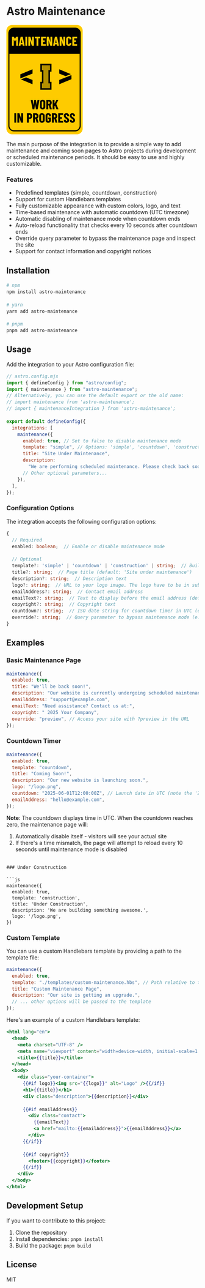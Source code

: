 # Astro Maintenance

![Logo](assets/astro-maintance-1x.png)

The main purpose of the integration is to provide a simple way to add maintenance and coming soon pages to Astro projects during development or scheduled maintenance periods. It should be easy to use and highly customizable.

### Features

- Predefined templates (simple, countdown, construction)
- Support for custom Handlebars templates
- Fully customizable appearance with custom colors, logo, and text
- Time-based maintenance with automatic countdown (UTC timezone)
- Automatic disabling of maintenance mode when countdown ends
- Auto-reload functionality that checks every 10 seconds after countdown ends
- Override query parameter to bypass the maintenance page and inspect the site
- Support for contact information and copyright notices

## Installation

```bash
# npm
npm install astro-maintenance

# yarn
yarn add astro-maintenance

# pnpm
pnpm add astro-maintenance
```

## Usage

Add the integration to your Astro configuration file:

```js
// astro.config.mjs
import { defineConfig } from "astro/config";
import { maintenance } from "astro-maintenance";
// Alternatively, you can use the default export or the old name:
// import maintenance from 'astro-maintenance';
// import { maintenanceIntegration } from 'astro-maintenance';

export default defineConfig({
  integrations: [
    maintenance({
      enabled: true, // Set to false to disable maintenance mode
      template: "simple", // Options: 'simple', 'countdown', 'construction' or path to custom template
      title: "Site Under Maintenance",
      description:
        "We are performing scheduled maintenance. Please check back soon.",
      // Other optional parameters...
    }),
  ],
});
```

### Configuration Options

The integration accepts the following configuration options:

```typescript
{
  // Required
  enabled: boolean;  // Enable or disable maintenance mode

  // Optional
  template?: 'simple' | 'countdown' | 'construction' | string;  // Built-in template or path to custom template
  title?: string;  // Page title (default: 'Site under maintenance')
  description?: string;  // Description text
  logo?: string;  // URL to your logo image. The logo have to be in subfolder 'asssets' or 'logo' of the public folder
  emailAddress?: string;  // Contact email address
  emailText?: string;  // Text to display before the email address (default: 'Contact us:')
  copyright?: string;  // Copyright text
  countdown?: string;  // ISO date string for countdown timer in UTC (e.g., '2025-12-31T23:59:59')
  override?: string;  // Query parameter to bypass maintenance mode (e.g., 'preview')
}
```

## Examples

### Basic Maintenance Page

```js
maintenance({
  enabled: true,
  title: "We'll be back soon!",
  description: "Our website is currently undergoing scheduled maintenance.",
  emailAddress: "support@example.com",
  emailText: "Need assistance? Contact us at:",
  copyright: " 2025 Your Company",
  override: "preview", // Access your site with ?preview in the URL
});
```

### Countdown Timer

```js
maintenance({
  enabled: true,
  template: "countdown",
  title: "Coming Soon!",
  description: "Our new website is launching soon.",
  logo: "/logo.png",
  countdown: "2025-06-01T12:00:00Z", // Launch date in UTC (note the 'Z' for UTC timezone)
  emailAddress: "hello@example.com",
});
```

**Note**: The countdown displays time in UTC. When the countdown reaches zero, the maintenance page will:

1. Automatically disable itself - visitors will see your actual site
2. If there's a time mismatch, the page will attempt to reload every 10 seconds until maintenance mode is disabled

````

### Under Construction

```js
maintenance({
  enabled: true,
  template: 'construction',
  title: 'Under Construction',
  description: 'We are building something awesome.',
  logo: '/logo.png',
})
````

### Custom Template

You can use a custom Handlebars template by providing a path to the template file:

```js
maintenance({
  enabled: true,
  template: "./templates/custom-maintenance.hbs", // Path relative to the project root
  title: "Custom Maintenance Page",
  description: "Our site is getting an upgrade.",
  // ... other options will be passed to the template
});
```

Here's an example of a custom Handlebars template:

```handlebars
<html lang="en">
  <head>
    <meta charset="UTF-8" />
    <meta name="viewport" content="width=device-width, initial-scale=1.0" />
    <title>{{title}}</title>
  </head>
  <body>
    <div class="your-container">
      {{#if logo}}<img src="{{logo}}" alt="Logo" />{{/if}}
      <h1>{{title}}</h1>
      <div class="description">{{description}}</div>

      {{#if emailAddress}}
        <div class="contact">
          {{emailText}}
          <a href="mailto:{{emailAddress}}">{{emailAddress}}</a>
        </div>
      {{/if}}

      {{#if copyright}}
        <footer>{{copyright}}</footer>
      {{/if}}
    </div>
  </body>
</html>
```

## Development Setup

If you want to contribute to this project:

1. Clone the repository
2. Install dependencies: `pnpm install`
3. Build the package: `pnpm build`

## License

MIT

